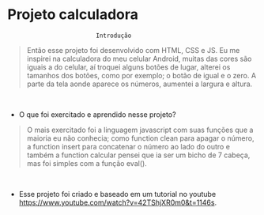 # Projeto calculadora



                             Introdução

 >Então esse projeto foi desenvolvido com HTML, CSS e JS. Eu me inspirei na calculadora do meu celular Android, muitas das cores são iguais a do celular, aí troquei alguns botões de lugar, alterei os tamanhos dos botões, como por exemplo; o botão de igual e o zero. A parte da tela aonde aparece os números, aumentei a largura e altura.

<br>

 * O que foi exercitado e aprendido nesse projeto?

> O mais exercitado foi a linguagem javascript com suas funções que a maioria eu não conhecia; como function clean para apagar o número, a function insert para concatenar o número ao lado do outro e também a function calcular pensei que ia ser um bicho de 7 cabeça, mas foi simples com a função eval().

<br>

* Esse projeto foi criado e baseado em um tutorial no youtube https://www.youtube.com/watch?v=42TShjXR0m0&t=1146s.
 